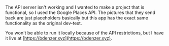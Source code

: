 The API server isn't working and I wanted to make a project that is functional, so I used the Google Places API. The pictures that they send back are just placeholders basically but this app has the exact same functionality as the original dev-test.

You won't be able to run it locally because of the API restrictions, but I have it live at [https://bdenzer.xyz](https://bdenzer.xyz).
